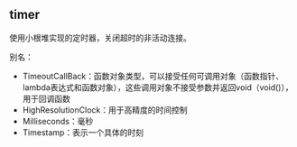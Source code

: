 ## timer

使用小根堆实现的定时器，关闭超时的非活动连接。

别名：
- TimeoutCallBack：函数对象类型，可以接受任何可调用对象（函数指针、lambda表达式和函数对象），这些调用对象不接受参数并返回void（void()），用于回调函数
- HighResolutionClock：用于高精度的时间控制
- Milliseconds：毫秒
- Timestamp：表示一个具体的时刻